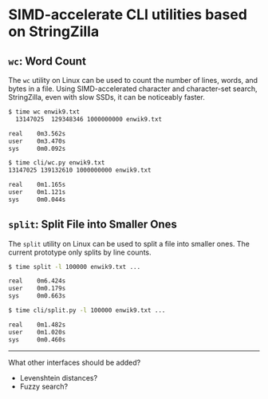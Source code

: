 # SIMD-accelerate CLI utilities based on StringZilla

## `wc`: Word Count

The `wc` utility on Linux can be used to count the number of lines, words, and bytes in a file.
Using SIMD-accelerated character and character-set search, StringZilla, even with slow SSDs, it can be noticeably faster.

```bash
$ time wc enwik9.txt
  13147025  129348346 1000000000 enwik9.txt

real    0m3.562s
user    0m3.470s
sys     0m0.092s

$ time cli/wc.py enwik9.txt
13147025 139132610 1000000000 enwik9.txt

real    0m1.165s
user    0m1.121s
sys     0m0.044s
```

## `split`: Split File into Smaller Ones

The `split` utility on Linux can be used to split a file into smaller ones.
The current prototype only splits by line counts.

```bash
$ time split -l 100000 enwik9.txt ...

real    0m6.424s
user    0m0.179s
sys     0m0.663s

$ time cli/split.py -l 100000 enwik9.txt ...

real    0m1.482s
user    0m1.020s
sys     0m0.460s
```

---

What other interfaces should be added?

- Levenshtein distances?
- Fuzzy search?
